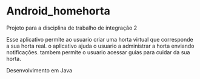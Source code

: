 # Android_homehorta
Projeto para a disciplina de trabalho de integração 2

Esse aplicativo permite ao usuario criar uma horta virtual que corresponde a sua horta real.
o aplicativo ajuda o usuario a administrar a horta enviando notificações.
tambem permite o usuario acessar guias para cuidar da sua horta.

Desenvolvimento em Java 

